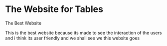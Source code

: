 # The Website for Tables
 The Best Website
 
 This is the best website because its made to see the interaction of the users and i think its user friendly and we shall see we this website goes
